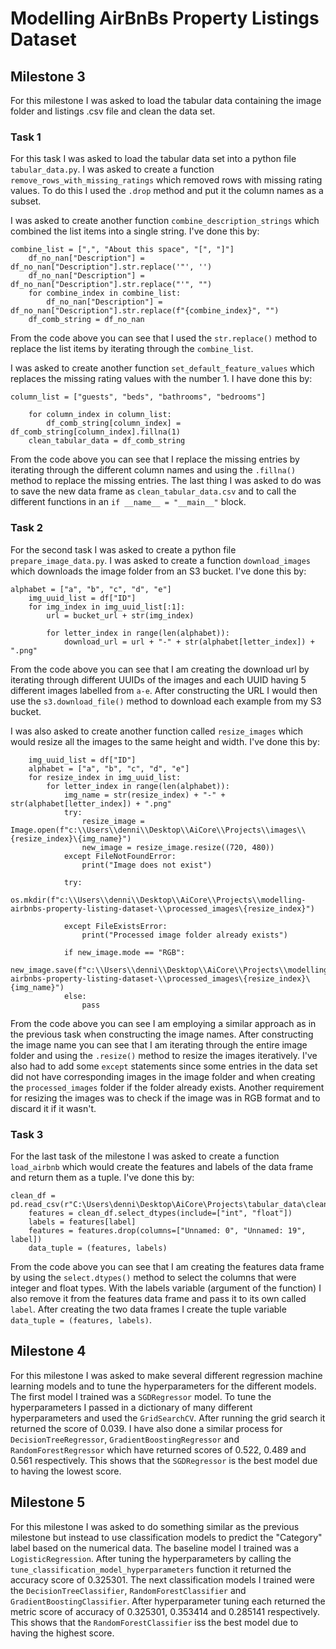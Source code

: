 # Modelling AirBnBs Property Listings Dataset

## Milestone 3
For this milestone I was asked to load the tabular data containing the image folder and listings .csv file and clean the data set.

### Task 1
For this task I was asked to load the tabular data set into a python file `tabular_data.py`. I was asked to create a function `remove_rows_with_missing_ratings` which removed rows with missing rating values. To do this I used the `.drop` method and put it the column names as a subset.

I was asked to create another function `combine_description_strings` which combined the list items into a single string. I've done this by:
```
combine_list = [",", "About this space", "[", "]"]
    df_no_nan["Description"] = df_no_nan["Description"].str.replace('"', '')
    df_no_nan["Description"] = df_no_nan["Description"].str.replace("'", "") 
    for combine_index in combine_list:   
        df_no_nan["Description"] = df_no_nan["Description"].str.replace(f"{combine_index}", "")         
    df_comb_string = df_no_nan
```
From the code above you can see that I used the `str.replace()` method to replace the list items by iterating through the `combine_list`.

I was asked to create another function `set_default_feature_values` which replaces the missing rating values with the number 1. I have done this by:
```
column_list = ["guests", "beds", "bathrooms", "bedrooms"]

    for column_index in column_list:
        df_comb_string[column_index] = df_comb_string[column_index].fillna(1)
    clean_tabular_data = df_comb_string
```
From the code above you can see that I replace the missing entries by iterating through the different column names and using the `.fillna()` method to replace the missing entries. The last thing I was asked to do was to save the new data frame as `clean_tabular_data.csv` and to call the different functions in an `if __name__ = "__main__"` block.

### Task 2
For the second task I was asked to create a python file `prepare_image_data.py`. I was asked to create a function `download_images` which downloads the image folder from an S3 bucket. I've done this by:
```
alphabet = ["a", "b", "c", "d", "e"]
    img_uuid_list = df["ID"]
    for img_index in img_uuid_list[:1]:
        url = bucket_url + str(img_index)

        for letter_index in range(len(alphabet)):
            download_url = url + "-" + str(alphabet[letter_index]) + ".png"
```
From the code above you can see that I am creating the download url by iterating through different UUIDs of the images and each UUID having 5 different images labelled from `a-e`. After constructing the URL I would then use the `s3.download_file()` method to download each example from my S3 bucket.

I was also asked to create another function called `resize_images` which would resize all the images to the same height and width. I've done this by:
```
    img_uuid_list = df["ID"]
    alphabet = ["a", "b", "c", "d", "e"]
    for resize_index in img_uuid_list:
        for letter_index in range(len(alphabet)):
            img_name = str(resize_index) + "-" + str(alphabet[letter_index]) + ".png"
            try:
                resize_image = Image.open(f"c:\\Users\\denni\\Desktop\\AiCore\\Projects\\images\\{resize_index}\{img_name}")
                new_image = resize_image.resize((720, 480))
            except FileNotFoundError:
                print("Image does not exist")

            try:
                os.mkdir(f"c:\\Users\\denni\\Desktop\\AiCore\\Projects\\modelling-airbnbs-property-listing-dataset-\\processed_images\{resize_index}")
            
            except FileExistsError:
                print("Processed image folder already exists")

            if new_image.mode == "RGB":
                new_image.save(f"c:\\Users\\denni\\Desktop\\AiCore\\Projects\\modelling-airbnbs-property-listing-dataset-\\processed_images\{resize_index}\{img_name}")
            else:
                pass
```
From the code above you can see I am employing a similar approach as in the previous task when constructing the image names. After constructing the image name you can see that I am iterating through the entire image folder and using the `.resize()` method to resize the images iteratively. I've also had to add some `except` statements since some entries in the data set did not have corresponding images in the image folder and when creating the `processed_images` folder if the folder already exists. Another requirement for resizing the images was to check if the image was in RGB format and to discard it if it wasn't.

### Task 3
For the last task of the milestone I was asked to create a function `load_airbnb` which would create the features and labels of the data frame and return them as a tuple. I've done this by:
```
clean_df = pd.read_csv(r"C:\Users\denni\Desktop\AiCore\Projects\tabular_data\clean_tabular_data.csv")
    features = clean_df.select_dtypes(include=["int", "float"])
    labels = features[label]
    features = features.drop(columns=["Unnamed: 0", "Unnamed: 19", label])
    data_tuple = (features, labels) 
```
From the code above you can see that I am creating the features data frame by using the `select.dtypes()` method to select the columns that were integer and float types. With the labels variable (argument of the function) I also remove it from the  features data frame and pass it to its own called `label`. After creating the two data frames I create the tuple variable `data_tuple = (features, labels)`.

## Milestone 4
For this milestone I was asked to make several different regression machine learning models and to tune the hyperparameters for the different models. The first model I trained was a `SGDRegressor` model. To tune the hyperparameters I passed in a dictionary of many different hyperparameters and used the `GridSearchCV`. After running the grid search it returned the score of 0.039. I have also done a similar process for `DecisionTreeRegressor`, `GradientBoostingRegressor` and `RandomForestRegressor` which have returned scores of 0.522, 0.489 and 0.561 respectively. This shows that the `SGDRegressor` is the best model due to having the lowest score.

## Milestone 5
For this milestone I was asked to do something similar as the previous milestone but instead to use classification models to predict the "Category" label based on the numerical data. The baseline model I trained was a `LogisticRegression`. After tuning the hyperparameters by calling the `tune_classification_model_hyperparameters` function it returned the accuracy score of 0.325301. The next classification models I trained were the `DecisionTreeClassifier`, `RandomForestClassifier` and `GradientBoostingClassifier`. After hyperparameter tuning each returned the metric score of accuracy of 0.325301, 0.353414 and 0.285141 respectively. This shows that the `RandomForestClassifier` iss the best model due to having the highest score.